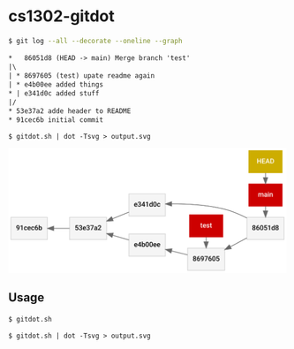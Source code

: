 # cs1302-gitdot

```sh
$ git log --all --decorate --oneline --graph
```

```
*   86051d8 (HEAD -> main) Merge branch 'test'
|\
| * 8697605 (test) upate readme again
| * e4b00ee added things
* | e341d0c added stuff
|/
* 53e37a2 adde header to README
* 91cec6b initial commit
```

```
$ gitdot.sh | dot -Tsvg > output.svg
```

![Example Image Output](example.svg)

## Usage

```sh
$ gitdot.sh
```

```
$ gitdot.sh | dot -Tsvg > output.svg
```
